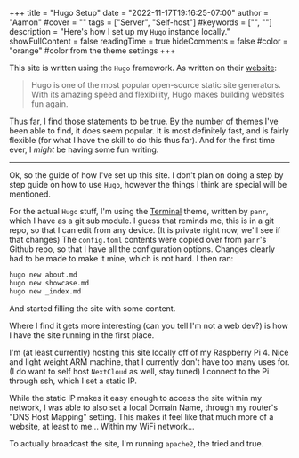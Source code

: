 +++
title = "Hugo Setup"
date = "2022-11-17T19:16:25-07:00"
author = "Aamon"
#cover = ""
tags = ["Server", "Self-host"]
#keywords = ["", ""]
description = "Here's how I set up my `Hugo` instance locally."
showFullContent = false
readingTime = true
hideComments = false
#color = "orange" #color from the theme settings
+++

This site is written using the `Hugo` framework.
As written on their [website](https://gohugo.io/):

> Hugo is one of the most popular open-source static site generators.
> With its amazing speed and flexibility, Hugo makes building websites fun again.

Thus far, I find those statements to be true.
By the number of themes I've been able to find, it does seem popular.
It is most definitely fast, and is fairly flexible (for what I have the skill to do this thus far).
And for the first time ever, I *might* be having some fun writing.

---

Ok, so the guide of how I've set up this site.
I don't plan on doing a step by step guide on how to use `Hugo`, however the things I think are special will be mentioned.

For the actual `Hugo` stuff, I'm using the [Terminal](https://github.com/panr/hugo-theme-terminal) theme, written by `panr`, which I have as a git sub module.
I guess that reminds me, this is in a git repo, so that I can edit from any device.
(It is private right now, we'll see if that changes)
The `config.toml` contents were copied over from `panr`'s Github repo, so that I have all the configuration options.
Changes clearly had to be made to make it mine, which is not hard.
I then ran:

```bash
hugo new about.md
hugo new showcase.md
hugo new _index.md
```

And started filling the site with some content.

Where I find it gets more interesting (can you tell I'm not a web dev?)	is how I have the site running in the first place.

I'm (at least currently) hosting this site locally off of my Raspberry Pi 4.
Nice and light weight ARM machine, that I currently don't have too many uses for.
(I do want to self host `NextCloud` as well, stay tuned)
I connect to the Pi through ssh, which I set a static IP.

While the static IP makes it easy enough to access the site within my network, I was able to also set a local Domain Name, through my router's "DNS Host Mapping" setting.
This makes it feel like that much more of a website, at least to me...
Within my WiFi network...

To actually broadcast the site, I'm running `apache2`, the tried and true.
<!-- And to get the site's contents into `/var/www/html` I've made use of a `cronjob`. -->
<!-- This is my first time using `crontab` as I used to find them quite intimidating. -->
<!-- But really, super easy to use. -->
<!---->
<!-- First I wrote up a quick script to run: -->
<!---->
<!-- ```bash -->
<!-- #! /bin/bash -->
<!---->
<!-- cd /home/aamonm/Programming/Site -->
<!-- git pull -->
<!-- sudo rm /var/www/html/* -rf -->
<!-- sudo cp -r /home/aamonm/Programming/Site/public/* /var/www/html -->
<!-- ``` -->
<!---->
<!-- Then simply open up `crontab`: -->
<!---->
<!-- ```bash -->
<!-- crontab -e -->
<!-- ``` -->
<!---->
<!-- And enter in the following line: -->
<!---->
<!-- ```bash -->
<!-- 0 0 * * * /usr/updateSite.sh -->
<!-- ``` -->
<!---->
<!-- Now at midnight every night my Pi will automatically `pull` down any changes I've made to the site, to host them using `apache` the next day. -->
<!-- That is assuming I remember to run `hugo` before I commit the changes, to have the `html` version ready in the `public` directory of the repo. -->
